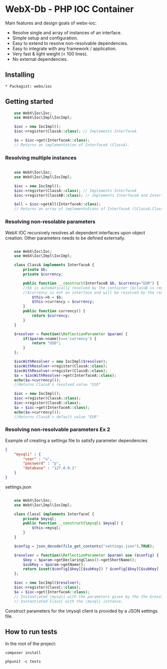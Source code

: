 # WebX-Db - PHP IOC Container
Main features and design goals of webx-ioc:
* Resolve single and array of instances of an interface.
* Simple setup and configuration.
* Easy to extend to resolve non-resolvable dependencies.
* Easy to integrate with any framework / application.
* Very fast & light weight (< 100 lines).
* No external dependencies.

## Installing
    * Packagist: webx/ioc

## Getting started
```php
    use WebX\Ioc\Ioc;
    use WebX\Ioc\Impl\IocImpl;

    $ioc = new IocImpl();
    $ioc->register(ClassA::class); // Implements InterfaceA

    $a = $ioc->get(InterfaceA::class);
    // Returns an implementation of InterfaceA (ClassA).


```
### Resolving multiple instances
```php

    use WebX\Ioc\Ioc;
    use WebX\Ioc\Impl\IocImpl;

    $ioc = new IocImpl();
    $ioc->register(ClassA::class); // Implements InterfaceA
    $ioc->register(ClassAB::class); // Implements InterfaceA and InterfaceB

    $all = $ioc->getAll(InterfaceA::class);
    // Returns an array of implementations of InterfaceA ([ClassA,ClassAB]).

```

### Resolving non-resolable parameters
WebX IOC recursively resolves all dependent interfaces upon object creation. Other parameters needs to be defined externally.
```php

    use WebX\Ioc\Ioc;
    use WebX\Ioc\Impl\IocImpl;

    class ClassA implements InterfaceA {
        private $b;
        private $currency;

        public function __construct(InterfaceB $b, $currency="EUR") {
        //$b is automatically resolved by the container ($classB is registered).
        //$currency is not an interface and will be resolved by the resolver function
            $this->b = $b;
            $this->currency = $currency;
        }
        public function currency() {
            return $currency;
        }
    }

    $resolver = function(\ReflectionParameter $param) {
        if($param->name()==='currency') {
            return "USD";
        }
    };

    $iocWithResolver = new IocImpl($resolver);
    $iocWithResolver->register(ClassA::class);
    $iocWithResolver->register(ClassB::class);
    $a = $iocWithResolver->get(InterfaceA::class);
    echo($a->currency());
    //Returns ClassA's resolved value "USD"

    $ioc = new IocImpl();
    $ioc->register(ClassA::class);
    $ioc->register(ClassB::class);
    $a = $ioc->get(InterfaceA::class);
    echo($a->currency());
    //Returns ClassA's default value "EUR"

```
### Resolving non-resolvable parameters Ex 2
Example of creating a settings file to satisfy parameter dependencies

```json
{
    "mysqli" : {
        "user" : "u",
        "password" : "p",
        "database" : "127.0.0.1"
    }
}

```
settings.json

```php

    use WebX\Ioc\Ioc;
    use WebX\Ioc\Impl\IocImpl;

    class ClassC implements InterfaceC {
        private $mysql;
        public function __construct(\mysqli $mysql) {
            $this->mysql;
        }
    }

    $config = json_decode(file_get_contents("settings.json"),TRUE);

    $resolver = function(\ReflectionParameter $param) use ($config) {
        $key = $param->getDeclaringClass()->getShortName();
        $subKey = $param->getName();
        return isset($config[$key][$subKey]) ? $config[$key][$subKey] : null;
    };

    $ioc = new IocImpl($resolver);
    $ioc->register(ClassC::class);
    $a = $ioc->get(InterfaceA::class);
    // Instantiated \mysqli with the parameters given by the the $resolver function.
    // Instantiated ClassC with the \mysqli instance.

```
Construct parameters for the \mysqli client is provided by a JSON settings file.


## How to run tests
In the root of the project:

  `composer install`

  `phpunit -c tests`
